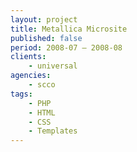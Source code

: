 ```yaml
---
layout: project
title: Metallica Microsite
published: false
period: 2008-07 – 2008-08
clients:
    - universal
agencies:
    - scco
tags:
    - PHP
    - HTML
    - CSS
    - Templates
---
```

